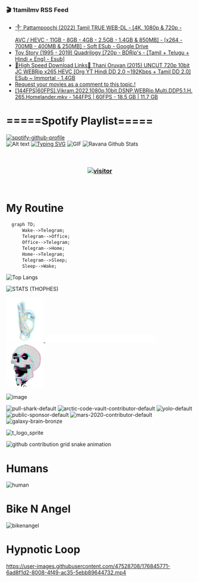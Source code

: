 ### 🎬 1tamilmv RSS Feed

<!-- BLOG-POST-LIST:START -->
- [༒     Pattampoochi &lpar;2022&rpar; Tamil TRUE WEB-DL - [4K, 1080p &amp; 720p - AVC / HEVC - 11GB - 8GB - 4GB - 2.5GB - 1.4GB &amp; 850MB] - [x264 - 700MB - 400MB &amp; 250MB] - Soft ESub - Google Drive](https://www.1tamilmv.space/index.php?/forums/topic/165301-%E0%BC%92-pattampoochi-2022-tamil-true-web-dl-4k-1080p-720p-avc-hevc-11gb-8gb-4gb-25gb-14gb-850mb-x264-700mb-400mb-250mb-soft-esub-google-drive/&do=findComment&comment=330298)
- [Toy Story &lpar;1995 - 2019&rpar; Quadrilogy [720p - BDRip&#39;s - [Tamil + Telugu + Hindi + Eng] - Esub]](https://www.1tamilmv.space/index.php?/forums/topic/165300-toy-story-1995-2019-quadrilogy-720p-bdrips-tamil-telugu-hindi-eng-esub/&do=findComment&comment=330297)
- [🔰High Speed Download Links🔰 Thani Oruvan &lpar;2015&rpar; UNCUT 720p 10bit JC WEBRip x265 HEVC [Org YT Hindi DD 2.0 ~192Kbps + Tamil DD 2.0] ESub ~ Immortal - 1.4GB](https://www.1tamilmv.space/index.php?/forums/topic/160913-%F0%9F%94%B0high-speed-download-links%F0%9F%94%B0-thani-oruvan-2015-uncut-720p-10bit-jc-webrip-x265-hevc-org-yt-hindi-dd-20-~192kbps-tamil-dd-20-esub-~-immortal-14gb/&do=findComment&comment=330296)
- [Request your movies as a comment to this topic.!](https://www.1tamilmv.space/index.php?/forums/topic/79-request-your-movies-as-a-comment-to-this-topic/&do=findComment&comment=330295)
- [[144FPS|60FPS].Vikram.2022.1080p.10bit.DSNP.WEBRip.Multi.DDP5.1.H.265.Homelander.mkv - 144FPS | 60FPS - 18.5 GB | 11.7 GB](https://www.1tamilmv.space/index.php?/forums/topic/165299-144fps60fpsvikram20221080p10bitdsnpwebripmultiddp51h265homelandermkv-144fps-60fps-185-gb-117-gb/&do=findComment&comment=330294)
<!-- BLOG-POST-LIST:END -->

# =====Spotify Playlist=====
[![spotify-github-profile](https://spotify-github-profile.vercel.app/api/view?uid=31rfzgmuvvewegdlxvlev4ynz4vu&cover_image=true&theme=default&bar_color=53b14f&bar_color_cover=true)](https://ravana69.github.io/rss)
</br>
![Alt text](https://spotify-recently-played-readme.vercel.app/api?user=31rfzgmuvvewegdlxvlev4ynz4vu)
[![Typing SVG](https://readme-typing-svg.herokuapp.com?color=%2336BCF7&center=true&vCenter=true&multiline=true&height=81&lines=I+AM+RAVANA;CONTACT+ME+ON+TELEGRAM%3A+%40R4V4N4)](https://git.io/typing-svg)
<img align="centre" height="400px" width="490px" alt="GIF" src="https://github.com/ravana69/ravana69/blob/master/rvm.gif" />
![Ravana Github Stats](https://github-readme-stats.vercel.app/api?username=ravana69&&show_icons=true&theme=radical)

<br />
<h3 align="center"> <a href="https://t.me/r4v4n4"><img src="https://profile-counter.glitch.me/ravana69/count.svg" alt="visitor" width="600"></a> </h3>
</br>

<H1>My Routine</H1>

```mermaid
  graph TD;
      Wake-->Telegram;
      Telegram-->Office;
      Office-->Telegram;
      Telegram-->Home;
      Home-->Telegram;
      Telegram-->Sleep;
      Sleep-->Wake;
```
![Top Langs](https://github-readme-stats.vercel.app/api/top-langs/?username=ravana69&&show_icons=true&theme=radical)

![STATS (THOPHES)](https://github-profile-trophy.vercel.app/?username=ravana69&theme=gruvbox&margin-w=10&margin-h=15&column=8)
<br />
<p align="left">
    <a href="#">
        <img width="20%" src="./assets/images/hand.gif" alt="" />
    </a>
    <a href="#">
        <img width="59%" src="./assets/images/spacer.png" alt="" >
    </a>
    <a href="#">
        <img width="20%" src="./assets/images/skull.gif" alt="" />
    </a>
</p>


![image](https://user-images.githubusercontent.com/47528708/175298537-0623dc00-7b1a-4ec1-b5b1-71768763a234.png)

<img width="148" alt="pull-shark-default" src="https://user-images.githubusercontent.com/47528708/176419715-70981865-4dc6-489a-8a1a-06842db67b15.gif"> <img width="148" alt="arctic-code-vault-contributor-default" src="https://user-images.githubusercontent.com/47528708/175267501-e1fbbb8f-c2b2-4882-b865-2ac4debef26c.png"> <img width="148" alt="yolo-default" src="https://user-images.githubusercontent.com/47528708/175267654-281a1880-1129-4b7b-bf2f-de5dd2bc5afa.png"> <img width="148" alt="public-sponsor-default" src="https://user-images.githubusercontent.com/47528708/175268448-2e78cc75-fb25-4d76-bd22-7df520446b45.png"> <img width="148" alt="mars-2020-contributor-default" src="https://user-images.githubusercontent.com/47528708/175268475-de6d987a-3be9-4353-86a5-23b422559355.png"> <img width="148" alt="galaxy-brain-bronze" src="https://user-images.githubusercontent.com/47528708/176419717-e2fdca8b-0fdc-47dd-9511-a7ff52178a33.gif">

![t_logo_sprite](https://user-images.githubusercontent.com/47528708/175293007-21ff1792-1fca-4be3-bcae-12fdc3aa414f.svg)

![github contribution grid snake animation](https://raw.githubusercontent.com/ravana69/ravana69/output/github-contribution-grid-snake-dark.svg#gh-dark-mode-only)

# Humans
<img width="170" alt="human" src="https://user-images.githubusercontent.com/47528708/176413829-c142d478-1c96-4c3c-a2a4-2dd35374c335.gif">

# Bike N Angel
<img width="170" alt="bikenangel" src="https://user-images.githubusercontent.com/47528708/176616968-3a44f91e-8016-477c-9bb5-c4689a1adbee.gif">

# Hypnotic Loop

https://user-images.githubusercontent.com/47528708/176845771-6ad8f1d2-8008-4f49-ac35-5ebb89644732.mp4


